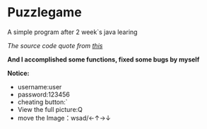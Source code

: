 # Puzzlegame
A simple program after 2 week`s java learing

*The source code quote from [this](https://www.bilibili.com/video/BV17F411T7Ao/?p=155&spm_id_from=333.1007.top_right_bar_window_history.content.click&vd_source=d65bf52f0d91626b1fc620614d0dd1b5)*

**And I accomplished some functions, fixed some bugs by myself**

**Notice:**
* username:user
* password:123456
* cheating button:`
* View the full picture:Q
* move the Image：wsad/←↑→↓


